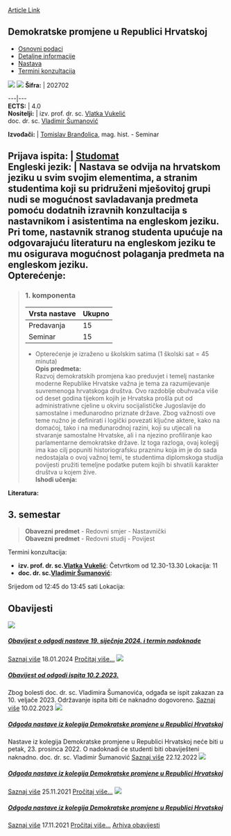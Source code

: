 [Article Link](https://www.fhs.hr/predmet/dpurh_a)

## Demokratske promjene u Republici Hrvatskoj
  * [Osnovni podaci](https://www.fhs.hr/predmet/dpurh_a#v1id-904799_209215_1_0 "Osnovni podaci")
  * [Detaljne informacije](https://www.fhs.hr/predmet/dpurh_a#v1id-904799_209215_1_1 "Detaljne informacije")
  * [Nastava](https://www.fhs.hr/predmet/dpurh_a#v1id-904799_209215_1_2 "Nastava")
  * [Termini konzultacija](https://www.fhs.hr/predmet/dpurh_a#v1id-904799_209215_1_3 "Termini konzultacija")


[![](https://www.fhs.hr/img/flags/gif/hr.gif)](https://www.fhs.hr/predmet/dpurh_a) [![](https://www.fhs.hr/img/flags/gif/gb.gif)](https://www.fhs.hr/en/course/dcitroc_a)
**Šifra:** |  202702  
  
---|---  
**ECTS:** |  4.0   
**Nositelji:** |  izv. prof. dr. sc. [Vlatka Vukelić](https://www.fhs.hr/djelatnik/vlatka.vukelic)   
doc. dr. sc. [Vladimir Šumanović](https://www.fhs.hr/djelatnik/vladimir.sumanovic)   
  
**Izvođači:** |  [Tomislav Branđolica](https://www.fhs.hr/djelatnik/tomislav.brandjolica), mag. hist. - Seminar  
  
**Prijava ispita:** |  [Studomat](http://www.isvu.hr/studomat)  
**Engleski jezik:** |  Nastava se odvija na hrvatskom jeziku u svim svojim elementima, a stranim studentima koji su pridruženi mješovitoj grupi nudi se mogućnost savladavanja predmeta pomoću dodatnih izravnih konzultacija s nastavnikom i asistentima na engleskom jeziku. Pri tome, nastavnik stranog studenta upućuje na odgovarajuću literaturu na engleskom jeziku te mu osigurava mogućnost polaganja predmeta na engleskom jeziku.   
**Opterećenje:**  
---  
> ### 1. komponenta
> | Vrsta nastave | Ukupno  
> ---|---  
> Predavanja | 15  
> Seminar | 15  
> * Opterećenje je izraženo u školskim satima (1 školski sat = 45 minuta)   
**Opis predmeta:**  
> Razvoj demokratskih promjena kao preduvjet i temelj nastanke moderne Republike Hrvatske važna je tema za razumijevanje suvremenoga hrvatskoga društva. Ovo razdoblje obuhvaća više od deset godina tijekom kojih je Hrvatska prošla put od administrativne cjeline u okviru socijalističke Jugoslavije do samostalne i međunarodno priznate države. Zbog važnosti ove teme nužno je definirati i logički povezati ključne aktere, kako na domaćoj, tako i na međunarodnoj razini, koji su utjecali na stvaranje samostalne Hrvatske, ali i na njezino profiliranje kao parlamentarne demokratske države. Iz toga razloga, ovaj kolegij ima kao cilj popuniti historiografsku prazninu koja im je do sada nedostajala o ovoj važnoj temi, te studentima diplomskoga studija povijesti pružiti temeljne podatke putem kojih bi shvatili karakter društva u kojem žive.  
**Ishodi učenja:**  

  
**Literatura:**  

  
**3. semestar**  
---  
> **Obavezni predmet** - Redovni smjer - Nastavnički  
>  **Obavezni predmet** - Redovni studij - Povijest  
>   
Termini konzultacija: 
  * **izv. prof. dr. sc.[Vlatka Vukelić](https://www.fhs.hr/djelatnik/vlatka.vukelic)**: 
Četvrtkom od 12.30-13.30
Lokacija: 11 
  * **doc. dr. sc.[Vladimir Šumanović](https://www.fhs.hr/djelatnik/vladimir.sumanovic)**: 
  
Srijedom od 12:45 do 13:45 sati
Lokacija: 


## Obavijesti
[ ![](https://www.fhs.hr/_pub/themes_static/hrstud2024/default/img/default_news.jpg) ](https://www.fhs.hr/predmet/dpurh_a?@=21m36#news_116759)
#####  [Obavijest o odgodi nastave 19. siječnja 2024. i termin nadoknade](https://www.fhs.hr/predmet/dpurh_a?@=21m36#news_116759)
[Saznaj više](https://www.fhs.hr/predmet/dpurh_a?@=21m36#news_116759)
18.01.2024
[Pročitaj više...](https://www.fhs.hr/predmet/dpurh_a?@=21m36#news_116759 "Pročitaj obavijest: Obavijest o odgodi nastave 19. siječnja 2024. i termin nadoknade")
[ ![](https://www.fhs.hr/_pub/themes_static/hrstud2024/default/img/default_news.jpg) ](https://www.fhs.hr/predmet/dpurh_a?@=21jtq#news_116759)
#####  [Obavijest od odgodi ispita 10.2.2023.](https://www.fhs.hr/predmet/dpurh_a?@=21jtq#news_116759)
Zbog bolesti doc. dr. sc. Vladimira Šumanovića, odgađa se ispit zakazan za 10. veljače 2023. Održavanje ispita biti će naknadno dogovoreno. 
[Saznaj više](https://www.fhs.hr/predmet/dpurh_a?@=21jtq#news_116759)
10.02.2023
[ ![](https://www.fhs.hr/_pub/themes_static/hrstud2024/default/img/default_news.jpg) ](https://www.fhs.hr/predmet/dpurh_a?@=21jo1#news_116759)
#####  [Odgoda nastave iz kolegija Demokratske promjene u Republici Hrvatskoj](https://www.fhs.hr/predmet/dpurh_a?@=21jo1#news_116759)
Nastave iz kolegija Demokratske promjene u Republici Hrvatskoj neće biti u petak, 23. prosinca 2022. O nadoknadi će studenti biti obaviješteni naknadno. doc. dr. sc. Vladimir Šumanović 
[Saznaj više](https://www.fhs.hr/predmet/dpurh_a?@=21jo1#news_116759)
22.12.2022
[ ![](https://www.fhs.hr/_pub/themes_static/hrstud2024/default/img/default_news.jpg) ](https://www.fhs.hr/predmet/dpurh_a?@=21gqq#news_116759)
#####  [Odgoda nastave iz kolegija Demokratske promjene u Republici Hrvatskoj](https://www.fhs.hr/predmet/dpurh_a?@=21gqq#news_116759)
[Saznaj više](https://www.fhs.hr/predmet/dpurh_a?@=21gqq#news_116759)
25.11.2021
[Pročitaj više...](https://www.fhs.hr/predmet/dpurh_a?@=21gqq#news_116759 "Pročitaj obavijest: Odgoda nastave iz kolegija Demokratske promjene u Republici Hrvatskoj")
[ ![](https://www.fhs.hr/_pub/themes_static/hrstud2024/default/img/default_news.jpg) ](https://www.fhs.hr/predmet/dpurh_a?@=21gp4#news_116759)
#####  [Odgoda nastave iz kolegija Demokratske promjene u Republici Hrvatskoj](https://www.fhs.hr/predmet/dpurh_a?@=21gp4#news_116759)
[Saznaj više](https://www.fhs.hr/predmet/dpurh_a?@=21gp4#news_116759)
17.11.2021
[Pročitaj više...](https://www.fhs.hr/predmet/dpurh_a?@=21gp4#news_116759 "Pročitaj obavijest: Odgoda nastave iz kolegija Demokratske promjene u Republici Hrvatskoj")
[Arhiva obavijesti](https://www.fhs.hr/predmet/dpurh_a?@=218co#news_116759 "Arhiva obavijesti")

